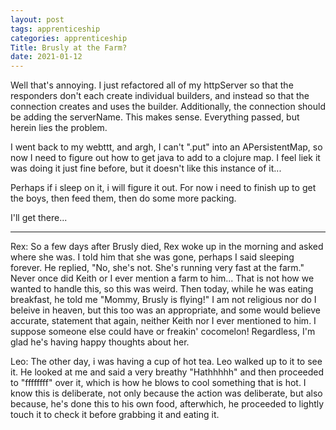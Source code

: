 ```yaml
---
layout: post 
tags: apprenticeship
categories: apprenticeship
Title: Brusly at the Farm?
date: 2021-01-12
---
```


Well that's annoying.  I just refactored all of my httpServer so that
the responders don't each create individual builders, and instead so that the 
connection creates and uses the builder.  Additionally, the connection should be adding
  the serverName.  This makes sense.  Everything passed, but herein lies the problem.

I went back to my webttt, and argh, I can't ".put" into an APersistentMap, so
now I need to figure out how to get java to add to a clojure map.  I feel liek it was doing it just fine
before, but it doesn't like this instance of it...

Perhaps if i sleep on it, i will figure it out.  For now i need to finish up to get
the boys, then feed them, then do some more packing.  

I'll get there...

***
Rex:
So a few days after Brusly died, Rex woke up in the morning and asked
where she was.  I told him that she was gone, perhaps I said sleeping forever.
He replied, "No, she's not.  She's running very fast at the farm."
Never once did Keith or I ever mention a farm to him...  That is not how we
wanted to handle this, so this was weird.  Then today, while he was eating breakfast,
he told me "Mommy, Brusly is flying!"  I am not religious nor do I beleive in heaven, but
this too was an appropriate, and some would believe accurate, statement that again,
neither Keith nor I ever mentioned to him.  I suppose someone else could have or freakin' cocomelon!
Regardless, I'm glad he's having happy thoughts about her.  

Leo:
The other day, i was having a cup of hot tea.  Leo walked up to it to see it.
He looked at me and said a very breathy "Hathhhhh" and then proceeded
to "ffffffff" over it, which is how he blows to cool something that is hot.
I know this is deliberate, not only because the action was deliberate,
but also because, he's done this to his own food, afterwhich, he proceeded
to lightly touch it to check it before grabbing it and eating it.